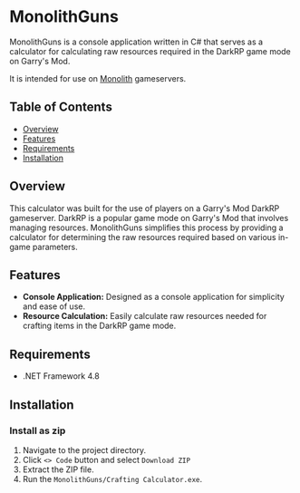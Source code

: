 # MonolithGuns

MonolithGuns is a console application written in C# that serves as a calculator for calculating raw resources required in the DarkRP game mode on Garry's Mod.

It is intended for use on [Monolith](https://monolithservers.com/forums/) gameservers.

## Table of Contents

- [Overview](#overview)
- [Features](#features)
- [Requirements](#requirements)
- [Installation](#installation)

## Overview

This calculator was built for the use of players on a Garry's Mod DarkRP gameserver. DarkRP is a popular game mode on Garry's Mod that involves managing resources. MonolithGuns simplifies this process by providing a calculator for determining the raw resources required based on various in-game parameters.

## Features

- **Console Application:** Designed as a console application for simplicity and ease of use.
- **Resource Calculation:** Easily calculate raw resources needed for crafting items in the DarkRP game mode.

## Requirements

- .NET Framework 4.8

## Installation
### Install as zip
1. Navigate to the project directory.
2. Click `<> Code` button and select `Download ZIP`
3. Extract the ZIP file.
4. Run the `MonolithGuns/Crafting Calculator.exe`.
